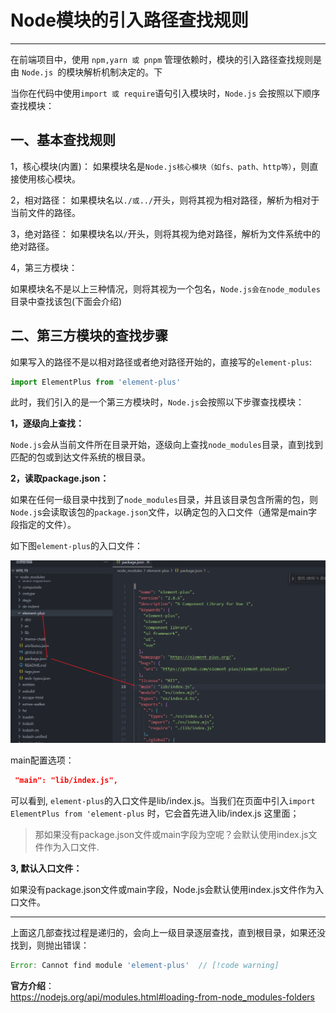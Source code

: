 # Node模块的引入路径查找规则

___

在前端项目中，使用 `npm,yarn 或 pnpm` 管理依赖时，模块的引入路径查找规则是由 `Node.js `的模块解析机制决定的。下

当你在代码中使用` import 或 require `语句引入模块时，`Node.js` 会按照以下顺序查找模块：


## 一、基本查找规则

1，核心模块(内置)：
如果模块名是`Node.js核心模块（如fs、path、http等）`，则直接使用核心模块。

2，相对路径：
如果模块名以`./或../`开头，则将其视为相对路径，解析为相对于当前文件的路径。

3，绝对路径：
如果模块名以`/`开头，则将其视为绝对路径，解析为文件系统中的绝对路径。

4，第三方模块：

如果模块名不是以上三种情况，则将其视为一个包名，`Node.js会在node_modules`目录中查找该包(下面会介绍)

## 二、第三方模块的查找步骤


如果写入的路径不是以相对路径或者绝对路径开始的，直接写的`element-plus`:

```js
import ElementPlus from 'element-plus'
```

此时，我们引入的是一个第三方模块时，`Node.js`会按照以下步骤查找模块：


**1，逐级向上查找：**

`Node.js`会从当前文件所在目录开始，逐级向上查找`node_modules`目录，直到找到匹配的包或到达文件系统的根目录。

**2，读取package.json：**

如果在任何一级目录中找到了`node_modules`目录，并且该目录包含所需的包，则`Node.j`s会读取该包的`package.json`文件，以确定包的入口文件（通常是main字段指定的文件）。

如下图`element-plus`的入口文件：

![](../images/find.png)

main配置选项：

```json
 "main": "lib/index.js",
```

可以看到, `element-plus`的入口文件是lib/index.js。当我们在页面中引入`import ElementPlus from 'element-plus` 时，它会首先进入lib/index.js 这里面；


>那如果没有package.json文件或main字段为空呢？会默认使用index.js文件作为入口文件.


**3,  默认入口文件：**

如果没有package.json文件或main字段，Node.js会默认使用index.js文件作为入口文件。

___

上面这几部查找过程是递归的，会向上一级目录逐层查找，直到根目录，如果还没找到，则抛出错误：

```js
Error: Cannot find module 'element-plus'  // [!code warning]
```

**官方介绍**：  
https://nodejs.org/api/modules.html#loading-from-node_modules-folders